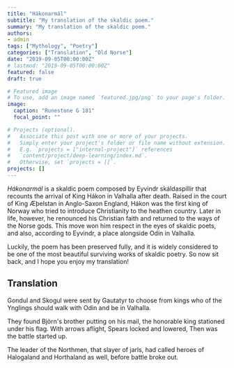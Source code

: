 ```yaml
---
title: "Hákonarmál"
subtitle: "My translation of the skaldic poem."
summary: "My translation of the skaldic poem."
authors:
- admin
tags: ["Mythology", "Poetry"]
categories: ["Translation", "Old Norse"]
date: "2019-09-05T00:00:00Z"
# lastmod: "2019-09-05T00:00:00Z"
featured: false
draft: true

# Featured image
# To use, add an image named `featured.jpg/png` to your page's folder. 
image:
  caption: "Runestone G 181"
  focal_point: ""

# Projects (optional).
#   Associate this post with one or more of your projects.
#   Simply enter your project's folder or file name without extension.
#   E.g. `projects = ["internal-project"]` references 
#   `content/project/deep-learning/index.md`.
#   Otherwise, set `projects = []`.
projects: []
---
```



*Hákonarmál* is a skaldic poem composed by Eyvindr skáldaspillir that recounts the arrival of King Hákon in Valhalla after death. Raised in the court of King Æþelstan in Anglo-Saxon England, Hákon was the first king of Norway who tried to introduce Christianity to the heathen country. Later in life, however, he renounced his Christian faith and returned to the ways of the Norse gods. This move won him respect in the eyes of skaldic poets, and also, according to Eyvindr, a place alongside Odin in Valhalla.

Luckily, the poem has been preserved fully, and it is widely considered to be one of the most beautiful surviving works of skaldic poetry. So now sit back, and I hope you enjoy my translation!

## Translation

Gondul and Skogul 
were sent by Gautatyr
to choose from kings 
who of the Ynglings 
should walk with Odin 
and be in Valhalla. <!-- Don't like literal "be" here. -->

They found Björn's brother 
putting on his mail, 
the honorable king 
stationed under his flag. 
With arrows aflight, 
Spears locked and lowered, 
Then was the battle started up. 


The leader of the Northmen, 
that slayer of jarls, 
had called heroes of Halogaland
and Horthaland as well, 
before battle broke out. 
